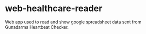 # web-healthcare-reader
Web app used to read and show google spreadsheet data sent from Gunadarma Heartbeat Checker.
